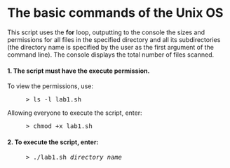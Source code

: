 # The basic commands of the Unix OS

This script uses the **for** loop, outputting to the console the sizes and permissions for all files
in the specified directory and all its subdirectories (the directory name is specified by the user
as the first argument of the command line). The console displays the total number of files scanned.

#### 1. The script must have the execute permission.                                              

To view the permissions, use:                                                 
<pre>
     > ls -l lab1.sh
</pre>
                                                                                            
Allowing everyone to execute the script, enter:
<pre>
     > chmod +x lab1.sh
</pre>

#### 2. To execute the script, enter:
<pre>
     > ./lab1.sh <i>directory_name</i>
</pre>
